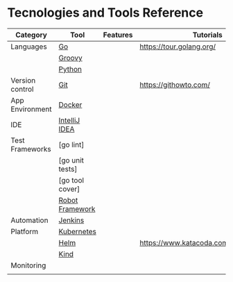 # Tecnologies and Tools Reference


| Category        | Tool              | Features | Tutorials                            |
|-----------------|-------------------|----------|--------------------------------------|
| Languages       | [Go]              |          | https://tour.golang.org/             |
|                 | [Groovy]          |          |                                      |
|                 | [Python]          |          |                                      |
| Version control | [Git]             |          | https://githowto.com/                |
| App Environment | [Docker]          |          |                                      |
| IDE             | [IntelliJ IDEA]   |          |                                      |
| Test Frameworks | [go lint]         |          |                                      |
|                 | [go unit tests]   |          |                                      |
|                 | [go tool cover]   |          |                                      |
|                 | [Robot Framework] |          |                                      |
| Automation      | [Jenkins]         |          |                                      |
| Platform        | [Kubernetes]      |          |                                      |
|                 | [Helm]            |          | https://www.katacoda.com/courses/helm|
|                 | [Kind]            |          |                                      |
| Monitoring      |                   |          |                                      |
|                 |                   |          |                                      |


[Go]: https://golang.org/
[Groovy]: https://groovy-lang.org/
[Python]: https://www.python.org/
[Git]: https://git-scm.com
[Docker]: https://www.docker.com/
[IntelliJ IDEA]: https://www.jetbrains.com/idea/
[Robot Framework]: https://robotframework.org/
[Jenkins]: https://www.jenkins.io/
[Kubernetes]: https://kubernetes.io/
[Helm]: https://helm.sh/
[Kind]: https://kind.sigs.k8s.io/